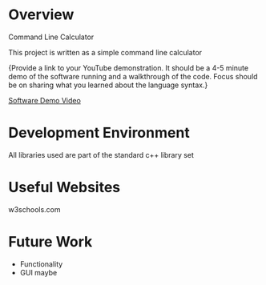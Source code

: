 # Overview

Command Line Calculator

This project is written as a simple command line calculator 

{Provide a link to your YouTube demonstration. It should be a 4-5 minute demo of the software running and a walkthrough of the code. Focus should be on sharing what you learned about the language syntax.}

[Software Demo Video](http://youtube.link.goes.here)

# Development Environment

All libraries used are part of the standard c++ library set

# Useful Websites

w3schools.com

# Future Work

- Functionality
- GUI maybe

